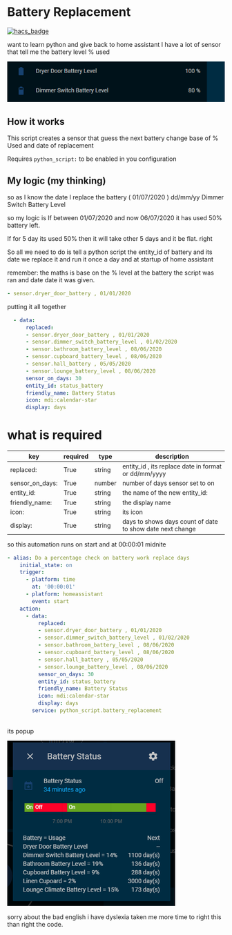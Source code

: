 # Battery Replacement

[![hacs_badge](https://img.shields.io/badge/HACS-Default-orange.svg?style=for-the-badge)](https://github.com/custom-components/hacs)

want to learn python and give back to home assistant
I have a lot of sensor that tell me the battery level % used


![battery](https://github.com/MYLE-01/battery_replacement/blob/master/img/battery_level.PNG)


## How it works
This script creates a sensor that guess the next battery change base of % Used and date of replacement

Requires `python_script:` to be enabled in you configuration


## My logic (my thinking)
so as I know the date I replace the battery ( 01/07/2020 ) dd/mm/yy   Dimmer Switch Battery Level

so my logic is
If between 01/07/2020 and now 06/07/2020 it has used 50% battery left.

If for 5 day its used 50% then it will take other 5 days and it be flat. right

So all we need to do is tell a python script  the entity_id of battery and its date we replace it 
and run it once a day and at startup of home assistant

remember: the maths is base on the % level at the battery the script was ran and date date it was given.
 
```yaml
- sensor.dryer_door_battery , 01/01/2020
```

putting it all together

```yaml
  - data:
      replaced:
      - sensor.dryer_door_battery , 01/01/2020
      - sensor.dimmer_switch_battery_level , 01/02/2020
      - sensor.bathroom_battery_level , 08/06/2020
      - sensor.cupboard_battery_level , 08/06/2020
      - sensor.hall_battery , 05/05/2020
      - sensor.lounge_battery_level , 08/06/2020
      sensor_on_days: 30
      entity_id: status_battery
      friendly_name: Battery Status 
      icon: mdi:calendar-star
      display: days
```

# what is required

key | required | type | description
-- | -- | -- | --
replaced: | True | string | entity_id , its replace date in format or dd/mm/yyyy 
sensor_on_days: | True |number| number of days sensor set to on
entity_id: |True|string| the name of the new entity_id:
friendly_name:| True| string|the display name
icon: | True | string | its icon 
display: | True | string | days to shows days count of date to show date next change


so this automation runs on start and at 00:00:01 midnite

```yaml
- alias: Do a percentage check on battery work replace days
    initial_state: on
    trigger:
      - platform: time
        at: '00:00:01'
      - platform: homeassistant
        event: start
    action:
      - data:
          replaced:
          - sensor.dryer_door_battery , 01/01/2020
          - sensor.dimmer_switch_battery_level , 01/02/2020
          - sensor.bathroom_battery_level , 08/06/2020
          - sensor.cupboard_battery_level , 08/06/2020
          - sensor.hall_battery , 05/05/2020
          - sensor.lounge_battery_level , 08/06/2020
          sensor_on_days: 30
          entity_id: status_battery
          friendly_name: Battery Status 
          icon: mdi:calendar-star
          display: days
        service: python_script.battery_replacement
        
```        

its popup

![battery](https://github.com/MYLE-01/battery_replacement/blob/master/img/popup.PNG)


sorry about the bad english i have dyslexia taken me more time to right this than right the code.
